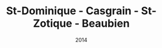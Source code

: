 ---
title: St-Dominique - Casgrain - St-Zotique - Beaubien
date: '2014'
type: ruelle_verte
district: 'Rosemont'
fill: [{"lat":45.532449,"lng":-73.611327},{"lat":45.53299,"lng":-73.610871},{"lat":45.531397,"lng":-73.607389},{"lat":45.530871,"lng":-73.607872}]
---